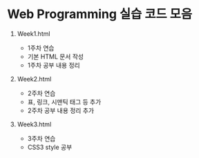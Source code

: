 # Web Programming 실습 코드 모음

1. Week1.html
   - 1주차 연습
   - 기본 HTML 문서 작성
   - 1주차 공부 내용 정리
    
2. Week2.html
   - 2주차 연습
   - 표, 링크, 시맨틱 태그 등 추가
   - 2주차 공부 내용 정리 추가

3. Week3.html
   - 3주차 연습
   - CSS3 style 공부
     
